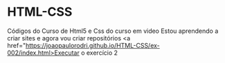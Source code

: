 # HTML-CSS
 Códigos do Curso de Html5  e Css do curso em video 
 Estou aprendendo a criar sites e agora vou criar repositórios 
 <a href="https://joaopaulorodri.github.io/HTML-CSS/ex-002/index.html>Executar o exercício 2</a>